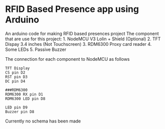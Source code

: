 # RFID Based Presence app using Arduino

An arduino code for making RFID based presences project
The component that are use for this project:
	1. NodeMCU V3 Lolin + Shield (Optional)
	2. TFT Dispay 3.4 inches (Not Touchscreen)
	3. RDM6300 Proxy card reader
	4. Some LEDs
	5. Passive Buzzer
	
The connection for each component to NodeMCU as follows
	
	TFT Display
	CS pin D2
	RST pin D3
	DC pin D4

	###RDM6300
	RDM6300 RX pin D1
	RDM6300 LED pin D8

	LED pin D9
	Buzzer pin D8
	
Currently no schema has been made
